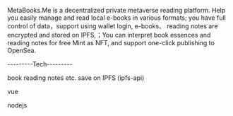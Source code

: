 

MetaBooks.Me is a decentralized private metaverse reading platform. Help you easily manage and read local e-books in various formats; you have full control of data，support using wallet login, e-books、 reading notes are encrypted and stored on IPFS,；You can interpret book essences and reading notes for free Mint as NFT, and support one-click publishing to OpenSea.

---------Tech---------

book reading notes etc. save on IPFS (ipfs-api)

 vue
 
 nodejs
 
